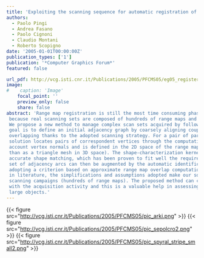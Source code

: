 ```yaml
---
title: 'Exploiting the scanning sequence for automatic registration of large sets of range maps'
authors:
  - Paolo Pingi
  - Andrea Fasano
  - Paolo Cignoni
  - Claudio Montani
  - Roberto Scopigno
date: '2005-01-01T00:00:00Z'
publication_types: ['1']
publication: '*Computer Graphics Forum*'
featured: false

url_pdf: http://vcg.isti.cnr.it/Publications/2005/PFCMS05/eg05_register_final_uploaded.pdf
image:
#    caption: 'Image'
    focal_point: ''
    preview_only: false
    share: false
abstract: 'Range map registration is still the most time consuming phase in the processing of 3D scanning data. This is because real scanning sets are composed of hundreds of range maps and their registration is still partially manual. We propose a new method to manage complex scan sets acquired by following a regular scanner pose pattern. Our goal is to define an initial adjacency graph by coarsely aligning couples of range maps that we know are partially overlapping thanks to the adopted scanning strategy. For a pair of partially overlapping range maps, our iterative solution locates pairs of correspondent vertices through the computation of a regular n&times;n kernel which takes into account vertex normals and is defined in the 2D space of the range map (represented in implicit 2D format rather than as a triangle mesh in 3D space). The shape-characterization kernel and the metrics defined give a sufficiently accurate shape matching, which has been proven to fit well the requirements of automatic registration. This initial set of adjacency arcs can then be augmented by the automatic identification of the other significant arcs, by adopting a criterion based on approximate range map overlap computation. With respect to the solutions present in literature, the simplifications and assumptions adopted make our solution specifically oriented to complex 3D scanning campaigns (hundreds of range maps). The proposed method can coarsely register range maps in parallel with the acquisition activity and this is a valuable help in assessing on site the completeness of the sampling of large objects.'
---
```

{{< figure src="http://vcg.isti.cnr.it/Publications/2005/PFCMS05/pic_arki.png" >}}
{{< figure src="http://vcg.isti.cnr.it/Publications/2005/PFCMS05/pic_sepolcro2.png" >}}
{{< figure src="http://vcg.isti.cnr.it/Publications/2005/PFCMS05/pic_spyral_stripe_small2.png" >}}
